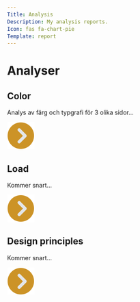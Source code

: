 ```yaml
---
Title: Analysis
Description: My analysis reports.
Icon: fas fa-chart-pie
Template: report
---
```


Analyser
========

<div class="kmom-box">
    <div class="box-header">
        <h2>Color</h2>
    </div>
    <div class="box-main">
        <p>Analys av färg och typgrafi för 3 olika sidor...</p>
    </div>
    <div class="box-footer">
        <a href="analysis/kmom04"><img src="assets/img/arrow.png"></button></a>
    </div>
</div>

<div class="kmom-box">
    <div class="box-header">
        <h2>Load</h2>
    </div>
    <div class="box-main">
        <p>Kommer snart...</p>
    </div>
    <div class="box-footer">
        <a href="analysis/kmom05"><img src="assets/img/arrow.png"></button></a>
    </div>
</div>

<div class="kmom-box">
    <div class="box-header">
        <h2>Design principles</h2>
    </div>
    <div class="box-main">
        <p>Kommer snart...</p>
    </div>
    <div class="box-footer">
        <a href="analysis/kmom06"><img src="assets/img/arrow.png"></button></a>
    </div>
</div>
